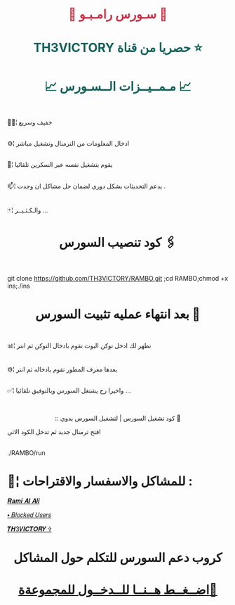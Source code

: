 # <p align="center" style="color:#cb3349" >📡 سـورس رامـبـو 📡

# <p align="center" style="color: #14635c;" > TH3VICTORY حصريا من قناة  ⭐️

# <p align="center" style="color: #14635c;" >📈 مـمــيــزات الــسـورس 📈

 

<br>🚴🏼¦ خفيف وسريع <br>

<br>⚙️¦ ادخال المعلومات من الترمنال وتشغيل مباشر <br>

<br>🔅¦ يقوم بتشغيل نفسه عبر السكرين تلقائيا<br>

<br>📫¦ يدعم التحديثات بشكل دوري لضمان حل مشاكل ان وجدت . <br>

<br>🃏¦ والـكـثـيــر ... <br>

# <p align="center"> كود تنصيب السورس 🖇

<br> git clone https://github.com/TH3VICTORY/RAMBO.git ;cd RAMBO;chmod +x ins;./ins <br>

# <p align="center"> بعد انتهاء عمليه تثبيت السورس 🚸

 <br> 📊¦ تظهر لك ادخل توكن البوت تقوم بادخال التوكن ثم انتر

 <br> ⚙️¦ بعدها معرف المطور تقوم بادخاله ثم انتر

 <br> ✅¦ واخيرا رح يشتغل السورس وبالتوفيق تلقائيا ...

<br>

 <p align="center"> :: كود تشغيل السورس | لتشغيل السورس يدوي 📛

 

افتح ترمنال جديد ثم تدخل الكود الاتي <br>

 <br>  ./RAMBO/run

#  💬¦ للمشاكل والاسفسار والاقتراحات :

  

  [ 𝑹𝒂𝒎𝒊 𝑨𝒍 𝑨𝒍𝒊 ](https://telegram.me/RAMBO_SYR) <br>

  

  [⬩ 𝐵𝑙𝑜𝑐𝑘𝑒𝑑 𝑈𝑠𝑒𝑟𝑠](https://telegram.me/ramixnxx_bot) <br>

  

  

[𝑻𝑯3𝑽𝑰𝑪𝑻𝑶𝑹𝒀 ✞](https://telegram.me/TH3VICTORY) <br>

  

# <p align="center"> كروب دعم السورس للتكلم حول المشاكل

  # <p align="center">[اضــغــط هــنــا للــدخــول للمجموعةة🌿](https://t.me/HELPRAMBO)

